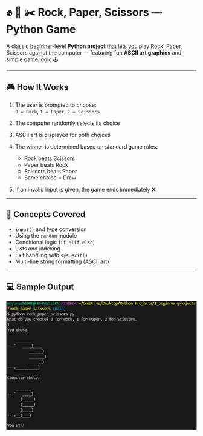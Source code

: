# ✊ 🧻 ✂️ Rock, Paper, Scissors — Python Game

A classic beginner-level **Python project** that lets you play Rock, Paper, Scissors against the computer — featuring fun **ASCII art graphics** and simple game logic 🕹️

---

## 🎮 How It Works

1. The user is prompted to choose:  
   `0 = Rock`, `1 = Paper`, `2 = Scissors`

2. The computer randomly selects its choice

3. ASCII art is displayed for both choices

4. The winner is determined based on standard game rules:
   - Rock beats Scissors  
   - Paper beats Rock  
   - Scissors beats Paper  
   - Same choice = Draw

5. If an invalid input is given, the game ends immediately ❌

---

## 🧠 Concepts Covered

- `input()` and type conversion  
- Using the `random` module  
- Conditional logic (`if-elif-else`)  
- Lists and indexing  
- Exit handling with `sys.exit()`  
- Multi-line string formatting (ASCII art)

---

## 💻 Sample Output

![image](image.png)